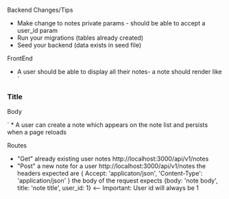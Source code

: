 Backend Changes/Tips
 * Make change to notes private params - should be able to accept a user_id param
 * Run your migrations (tables already created)
 * Seed your backend (data exists in seed file)

FrontEnd
* A user should be able to display all their notes- a note should render like
`<div class='note-card'>
<h3> Title </h3>
<p> Body </p>
</div>`
* A user can create a note which appears on the note list and persists when a page reloads

Routes
* "Get" already existing user notes
  http://localhost:3000/api/v1/notes
* "Post" a new note for a user
  http://localhost:3000/api/v1/notes
  the headers expected are
  {
    Accept: 'applicaton/json',
    'Content-Type': 'application/json'
  }
  the body of the request expects
  {body: 'note body',
  title: 'note title',
  user_id: 1} <-- Important: User id will always be 1
